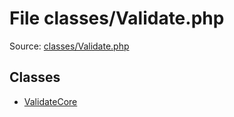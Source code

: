 File classes/Validate.php
=========

Source: [classes/Validate.php](https://github.com/PrestaShop/PrestaShop/blob/1.5.6.0/classes/Validate.php)


Classes
-------

* [ValidateCore](class.ValidateCore.md)

